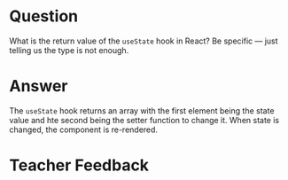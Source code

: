 # Question

What is the return value of the `useState` hook in React? Be specific — just telling us the type is not enough.

# Answer

The `useState` hook returns an array with the first element being the state value and hte second being the setter function to change it. When state is changed, the component is re-rendered.

# Teacher Feedback
